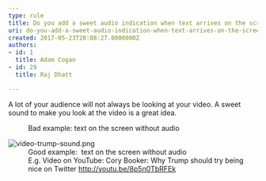 ```yaml
---
type: rule
title: Do you add a sweet audio indication when text arrives on the screen?
uri: do-you-add-a-sweet-audio-indication-when-text-arrives-on-the-screen
created: 2017-05-23T20:08:27.0000000Z
authors:
- id: 1
  title: Adam Cogan
- id: 29
  title: Raj Dhatt

---
```




<span class='intro'> <p>A lot of your audience will not always be looking at your video. A sweet sound to make you look at the video is a great idea.​<br></p><dd class="ssw15-rteElement-FigureBad">Bad example&#58; text on the screen without audio<br></dd> </span>

<dl class="goodImage"><dt> 
      ​<img src="/PublishingImages/video-trump-sound.png" alt="video-trump-sound.png" />​</dt><dd>Good example&#58; &#160;text on the screen without audio 
      <br>E.g.&#160;Video on YouTube&#58;&#160;Cory Booker&#58; Why Trump should try being nice on Twitter&#160;<a href="http&#58;//youtu.be/8p5n0TbRFEk">http&#58;//youtu.be/8p5n0TbRFEk</a><br></dd> ​ </dl>


